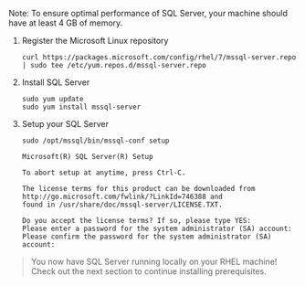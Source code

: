 Note: To ensure optimal performance of SQL Server, your machine should have at least 4 GB of memory.

1. Register the Microsoft Linux repository

    ```terminal
    curl https://packages.microsoft.com/config/rhel/7/mssql-server.repo | sudo tee /etc/yum.repos.d/mssql-server.repo
    ```

2. Install SQL Server

    ```terminal
    sudo yum update
    sudo yum install mssql-server
    ```

3. Setup your SQL Server

    ```terminal
    sudo /opt/mssql/bin/mssql-conf setup
    ```

    ```results
    Microsoft(R) SQL Server(R) Setup

    To abort setup at anytime, press Ctrl-C.

    The license terms for this product can be downloaded from http://go.microsoft.com/fwlink/?LinkId=746388 and
    found in /usr/share/doc/mssql-server/LICENSE.TXT.

    Do you accept the license terms? If so, please type YES:
    Please enter a password for the system administrator (SA) account:
    Please confirm the password for the system administrator (SA) account:
    ```

> You now have SQL Server running locally on your RHEL machine! Check out the next section to continue installing prerequisites.

